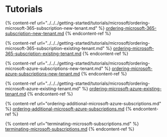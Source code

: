 # Tutorials

{% content-ref url="../../../getting-started/tutorials/microsoft/ordering-microsoft-365-subscription-new-tenant.md" %}
[ordering-microsoft-365-subscription-new-tenant.md](../../../getting-started/tutorials/microsoft/ordering-microsoft-365-subscription-new-tenant.md)
{% endcontent-ref %}

{% content-ref url="../../../getting-started/tutorials/microsoft/ordering-microsoft-365-subscription-existing-tenant.md" %}
[ordering-microsoft-365-subscription-existing-tenant.md](../../../getting-started/tutorials/microsoft/ordering-microsoft-365-subscription-existing-tenant.md)
{% endcontent-ref %}

{% content-ref url="../../../getting-started/tutorials/microsoft/ordering-microsoft-azure-subscriptions-new-tenant.md" %}
[ordering-microsoft-azure-subscriptions-new-tenant.md](../../../getting-started/tutorials/microsoft/ordering-microsoft-azure-subscriptions-new-tenant.md)
{% endcontent-ref %}

{% content-ref url="../../../getting-started/tutorials/microsoft/ordering-microsoft-azure-existing-tenant.md" %}
[ordering-microsoft-azure-existing-tenant.md](../../../getting-started/tutorials/microsoft/ordering-microsoft-azure-existing-tenant.md)
{% endcontent-ref %}

{% content-ref url="ordering-additional-microsoft-azure-subscriptions.md" %}
[ordering-additional-microsoft-azure-subscriptions.md](ordering-additional-microsoft-azure-subscriptions.md)
{% endcontent-ref %}

{% content-ref url="terminating-microsoft-subscriptions.md" %}
[terminating-microsoft-subscriptions.md](terminating-microsoft-subscriptions.md)
{% endcontent-ref %}

